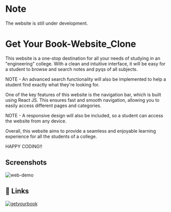 # Note

The website is still under development.




#  Get Your Book-Website_Clone

This website is a one-stop destination for all your needs of studying in an "engineering" college. With a clean and intuitive interface, it will be easy for a student to browse and search notes and pyqs of all subjects. 

NOTE -  An advanced search functionality will also be implemented to help a student find exactly what they're looking for.

One of the key features of this website is the navigation bar, which is built using React JS. This ensures fast and smooth navigation, allowing you to easily access different pages and categories. 

NOTE - A responsive design will also be included, so a student can access the website from any device.

Overall, this website aims to provide a seamless and enjoyable learning experience for all the students of a college. 


HAPPY CODING!!


## Screenshots


![web-demo](https://user-images.githubusercontent.com/117503011/211112061-28acfe91-8b1f-4f50-8869-6df9a4486641.png)


## 🔗 Links
[![getyourbook](![gyb_logo_192](https://user-images.githubusercontent.com/117503011/211116853-c54c7fd6-3854-47c2-9a2d-41ca38039360.jpg)
)](https://gybpatna.netlify.app/)



